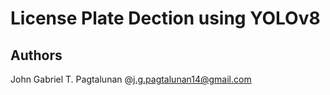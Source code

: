# License Plate Dection using YOLOv8

## Authors
John Gabriel T. Pagtalunan @j.g.pagtalunan14@gmail.com
